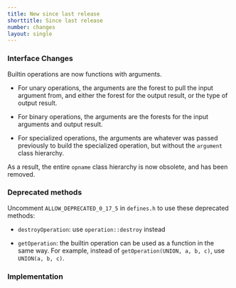 ```yaml
---
title: New since last release
shorttitle: Since last release
number: changes
layout: single
---
```


### Interface Changes

Builtin operations are now functions with arguments.

* For unary operations, the arguments are the forest to
    pull the input argument from, and either the forest
    for the output result, or the type of output result.

* For binary operations, the arguments are the forests
    for the input arguments and output result.

* For specialized operations, the arguments are
    whatever was passed previously to build the
    specialized operation, but without the ```argument```
    class hierarchy.

As a result, the entire ```opname``` class hierarchy is now
obsolete, and has been removed.


### Deprecated methods

Uncomment ```ALLOW_DEPRECATED_0_17_5``` in ```defines.h```
to use these deprecated methods:

* ```destroyOperation```: use ```operation::destroy``` instead

* ```getOperation```: the builtin operation can be used as a function
    in the same way. For example, instead of ```getOperation(UNION, a, b, c)```,
    use ```UNION(a, b, c)```.

### Implementation

